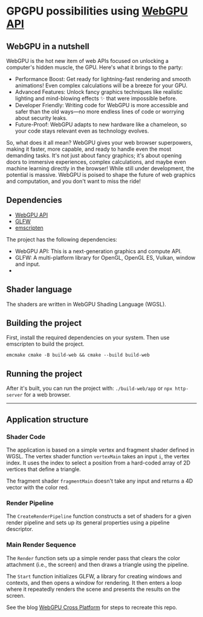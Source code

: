#  GPGPU possibilities using [WebGPU API](https://developer.mozilla.org/en-US/docs/Web/API/WebGPU_API)

## WebGPU in a nutshell
WebGPU is the hot new item of web APIs focused on unlocking a computer's hidden muscle, the GPU. Here's what it brings to the party:

- Performance Boost:️ Get ready for lightning-fast rendering and smooth animations! Even complex calculations will be a breeze for your GPU.
- Advanced Features: Unlock fancy graphics techniques like realistic lighting and mind-blowing effects ✨ that were impossible before.
- Developer Friendly: Writing code for WebGPU is more accessible and safer than the old ways—no more endless lines of code or worrying about security leaks.
- Future-Proof: WebGPU adapts to new hardware like a chameleon, so your code stays relevant even as technology evolves.

So, what does it all mean? WebGPU gives your web browser superpowers, making it faster, more capable, and ready to handle even the most demanding tasks. It's not just about fancy graphics; it's about opening doors to immersive experiences, complex calculations, and maybe even machine learning directly in the browser!
While still under development, the potential is massive. WebGPU is poised to shape the future of web graphics and computation, and you don't want to miss the ride!

## Dependencies
- [WebGPU API](https://github.com/webgpu-native/webgpu-headers)
- [GLFW](https://www.glfw.org/)
- [emscripten](https://emscripten.org/)

The project has the following dependencies:
- WebGPU API: This is a next-generation graphics and compute API.
- GLFW: A multi-platform library for OpenGL, OpenGL ES, Vulkan, window and input.
- 

## Shader language

The shaders are written in WebGPU Shading Language (WGSL).

## Building the project

First, install the required dependencies on your system. Then use emscripten to build the project.

```emcmake cmake -B build-web && cmake --build build-web```

## Running the project

After it's built, you can run the project with:
```./build-web/app``` or ```npx http-server``` for a web browser. 

---
## Application structure

### Shader Code
The application is based on a simple vertex and fragment shader defined in WGSL. The vertex shader function `vertexMain` takes an input `i`, the vertex index. It uses the index to select a position from a hard-coded array of 2D vertices that define a triangle.

The fragment shader `fragmentMain` doesn't take any input and returns a 4D vector with the color red.

### Render Pipeline

The `CreateRenderPipeline` function constructs a set of shaders for a given render pipeline and sets up its general properties using a pipeline descriptor.

### Main Render Sequence

The `Render` function sets up a simple render pass that clears the color attachment (i.e., the screen) and then draws a triangle using the pipeline.

The `Start` function initializes GLFW, a library for creating windows and contexts, and then opens a window for rendering. It then enters a loop where it repeatedly renders the scene and presents the results on the screen.

See the blog [WebGPU Cross Platform](https://developer.chrome.com/blog/webgpu-cross-platform?hl=en) for steps to recreate this repo.